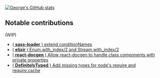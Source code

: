 [![George's GitHub stats](https://github-readme-stats.vercel.app/api?username=GeorgeTaveras1231)](https://github.com/anuraghazra/github-readme-stats)

## Notable contributions

(WIP)
- [( **sass-loader** ) extend conditionNames](https://github.com/webpack-contrib/sass-loader/pull/1092)
- [( **elixir** ) Enum.with_index/2 and Stream.with_index/2](https://github.com/elixir-lang/elixir/pull/4040)
- [ ( **react-docgen** ) Allow react-docgen to handle class components with private properties](https://github.com/reactjs/react-docgen/pull/440)
- [ ( **DefinitelyTyped** ) Add missing types for node's require and require.cache](https://github.com/DefinitelyTyped/DefinitelyTyped/pull/40456)
